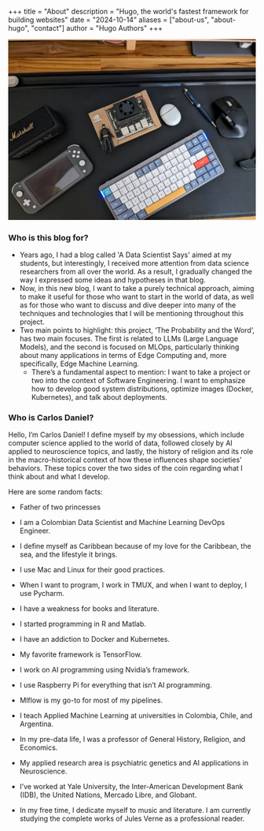 +++
title = "About"
description = "Hugo, the world's fastest framework for building websites"
date = "2024-10-14"
aliases = ["about-us", "about-hugo", "contact"]
author = "Hugo Authors"
+++




![](https://github.com/carlosjimenez88M/carlosjimenez88m.github.io/blob/master/images/WhatsApp%20Image%202024-10-14%20at%2016.49.46.jpeg?raw=true)

### Who is this blog for?

* Years ago, I had a blog called 'A Data Scientist Says' aimed at my students, but interestingly, I received more attention from data science researchers from all over the world. As a result, I gradually changed the way I expressed some ideas and hypotheses in that blog.
* Now, in this new blog, I want to take a purely technical approach, aiming to make it useful for those who want to start in the world of data, as well as for those who want to discuss and dive deeper into many of the techniques and technologies that I will be mentioning throughout this project.
* Two main points to highlight: this project, ‘The Probability and the Word’, has two main focuses. The first is related to LLMs (Large Language Models), and the second is focused on MLOps, particularly thinking about many applications in terms of Edge Computing and, more specifically, Edge Machine Learning.
  * There’s a fundamental aspect to mention: I want to take a project or two into the context of Software Engineering. I want to emphasize how to develop good system distributions, optimize images (Docker, Kubernetes), and talk about deployments.

### Who is Carlos Daniel?

Hello, I’m Carlos Daniel! I define myself by my obsessions, which include computer science applied to the world of data, followed closely by AI applied to neuroscience topics, and lastly, the history of religion and its role in the macro-historical context of how these influences shape societies' behaviors. These topics cover the two sides of the coin regarding what I think about and what I develop.

Here are some random facts:


* Father of two princesses

* I am a Colombian Data Scientist and Machine Learning DevOps Engineer.

* I define myself as Caribbean because of my love for the Caribbean, the sea, and the lifestyle it brings.

* I use Mac and Linux for their good practices.

* When I want to program, I work in TMUX, and when I want to deploy, I use Pycharm.

* I have a weakness for books and literature.

* I started programming in R and Matlab.

* I have an addiction to Docker and Kubernetes.

* My favorite framework is TensorFlow.

* I work on AI programming using Nvidia’s framework.

* I use Raspberry Pi for everything that isn’t AI programming.

* Mlflow is my go-to for most of my pipelines.

* I teach Applied Machine Learning at universities in Colombia, Chile, and Argentina.

* In my pre-data life, I was a professor of General History, Religion, and Economics.

* My applied research area is psychiatric genetics and AI applications in Neuroscience.

* I’ve worked at Yale University, the Inter-American Development Bank (IDB), the United Nations, Mercado Libre, and Globant.

* In my free time, I dedicate myself to music and literature. I am currently studying the complete works of Jules Verne as a professional reader.

